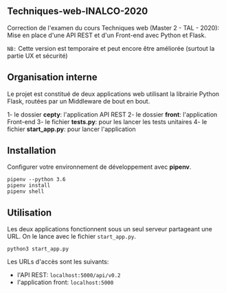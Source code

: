 ## Techniques-web-INALCO-2020

Correction de l'examen du cours Techniques web (Master 2 - TAL - 2020): Mise en place d'une API REST et d'un Front-end avec Python et Flask. 

`NB:` Cette version est temporaire et peut encore être améliorée (surtout la partie UX et sécurité) 

## Organisation interne 

Le projet est constitué de deux applications web utilisant la librairie Python Flask, routées par un Middleware de bout en bout. 

1- le dossier **cepty**: l'application API REST
2- le dossier **front**: l'application Front-end
3- le fichier **tests.py**: pour les lancer les tests unitaires
4- le fichier **start_app.py**: pour lancer l'application

## Installation

Configurer votre environnement de développement avec **pipenv**. 

    pipenv --python 3.6
    pipenv install
    pipenv shell

## Utilisation

Les deux applications fonctionnent sous un seul serveur partageant une URL. On le lance avec le fichier `start_app.py`. 

    python3 start_app.py


Les URLs d'accès sont les suivants:

- l'API REST: `localhost:5000/api/v0.2`
- l'application front: `localhost:5000`

